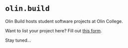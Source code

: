 # `olin.build`

Olin Build hosts student software projects at Olin College.

Want to list your project here?
Fill out [this form]().

Stay tuned...
